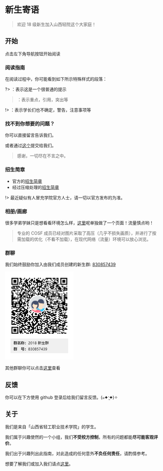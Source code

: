 # 新生寄语

> 欢迎 18 级新生加入山西轻院这个大家庭！

## 开始

点击左下角导航按钮开始阅读

### 阅读指南

在阅读过程中，你可能看到如下所示特殊样式的段落：

?> ：表示这是一个很普通的提示

> ：表示重点，引用，突出等

!> ：表示学长们也不确定，警告，注意事项等

### 找不到你想要的问题？

你可以直接留言告诉我们。

或者通过[这个](https://wj.qq.com/s/2313147/f4ce)提交给我们。

> 感谢，一切尽在不言之中。

### 招生简章

* 官方的[招生简章](http://sxqgzy.cn/a/zhaoshengjiuye/zhaoshengjianzhang/2018/0707/1317.html)
* 经过压缩处理的[招生简章](qg2018poster.md)

!> 最近疑似有人冒充学院官方人士，请一切以官方发布的为准。

### 相册/画廊

很多学弟学妹只是想看看环境怎么样，[这里](gallery.md)呢单独做了一个页面！流量慎点哟！

> 专业的 COSF 成员已经对图片采取了高压（几乎不损失画质），并进行了按需加载的优化（不看不加载），在现代网络（流量）环境可以放心浏览。

### 群聊

我们始终鼓励你加入由我们成员创建的新生群: [830857439](https://shang.qq.com/wpa/qunwpa?idkey=2d679645d055ae2c5c6d74cbbce035b280f2617f34f3b72e3bcbfb7c1ceccde5)

![2018qrcode](_media/2018qrcode.png)

其他群聊你可以点击[这里](qqgroup.md)查看

## 反馈

你可以在下方使用 github 登录后给我们留言反馈。(๑✦ˑ̫✦)✧

## 关于

我们是来自「山西省轻工职业技术学院」的学生。

我们属于兴趣使然的一个小组，我们**不受校方控制**，所有的问题都能**尽可能客观评价**。

我们出于兴趣列出此指南，对此造成的任何意外**不负任何责任**，请酌情参考。

想要了解我们或加入我们请点[这里](https://cosf.gq/about)。